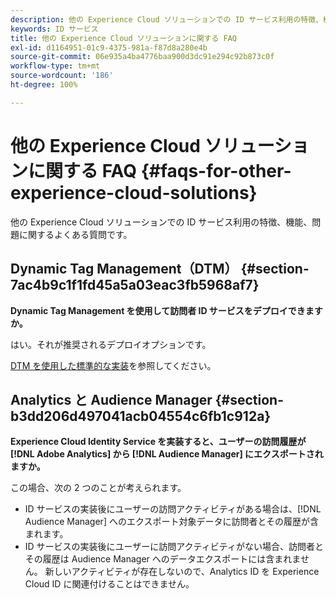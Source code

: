 ```yaml
---
description: 他の Experience Cloud ソリューションでの ID サービス利用の特徴、機能、問題に関するよくある質問です。
keywords: ID サービス
title: 他の Experience Cloud ソリューションに関する FAQ
exl-id: d1164951-01c9-4375-981a-f87d8a280e4b
source-git-commit: 06e935a4ba4776baa900d3dc91e294c92b873c0f
workflow-type: tm+mt
source-wordcount: '186'
ht-degree: 100%

---
```


# 他の Experience Cloud ソリューションに関する FAQ {#faqs-for-other-experience-cloud-solutions}

他の Experience Cloud ソリューションでの ID サービス利用の特徴、機能、問題に関するよくある質問です。

## Dynamic Tag Management（DTM） {#section-7ac4b9c1f1fd45a5a03eac3fb5968af7}

**Dynamic Tag Management を使用して訪問者 ID サービスをデプロイできますか。**

はい。それが推奨されるデプロイオプションです。

[DTM を使用した標準的な実装](../implementation-guides/standard.md#concept-89cd0199a9634fc48644f2d61e3d2445)を参照してください。

## Analytics と Audience Manager {#section-b3dd206d497041acb04554c6fb1c912a}

**Experience Cloud Identity Service を実装すると、ユーザーの訪問履歴が [!DNL Adobe Analytics] から [!DNL Audience Manager] にエクスポートされますか。**

この場合、次の 2 つのことが考えられます。

* ID サービスの実装後にユーザーの訪問アクティビティがある場合は、[!DNL Audience Manager] へのエクスポート対象データに訪問者とその履歴が含まれます。
* ID サービスの実装後にユーザーに訪問アクティビティがない場合、訪問者とその履歴は Audience Manager へのデータエクスポートには含まれません。 新しいアクティビティが存在しないので、Analytics ID を Experience Cloud ID に関連付けることはできません。
